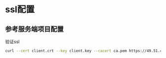 # ssl配置

## 参考服务端项目配置
验证ssl
```sh
curl --cert client.crt --key client.key --cacert ca.pem https://49.51.40.135:8001/test
```
